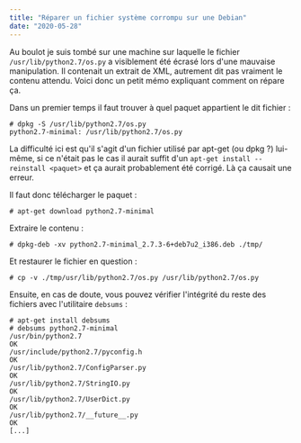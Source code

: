 ```yaml
---
title: "Réparer un fichier système corrompu sur une Debian"
date: "2020-05-28"
---
```


Au boulot je suis tombé sur une machine sur laquelle le fichier `/usr/lib/python2.7/os.py` a visiblement été écrasé lors d'une mauvaise manipulation. Il contenait un extrait de XML, autrement dit pas vraiment le contenu attendu. Voici donc un petit mémo expliquant comment on répare ça.

Dans un premier temps il faut trouver à quel paquet appartient le dit fichier :

```
# dpkg -S /usr/lib/python2.7/os.py
python2.7-minimal: /usr/lib/python2.7/os.py
```

La difficulté ici est qu'il s'agit d'un fichier utilisé par apt-get (ou dpkg ?) lui-même, si ce n'était pas le cas il aurait suffit d'un `apt-get install --reinstall <paquet>` et ça aurait probablement été corrigé. Là ça causait une erreur.

Il faut donc télécharger le paquet :

```
# apt-get download python2.7-minimal
```

Extraire le contenu :

```
# dpkg-deb -xv python2.7-minimal_2.7.3-6+deb7u2_i386.deb ./tmp/
```

Et restaurer le fichier en question :

```
# cp -v ./tmp/usr/lib/python2.7/os.py /usr/lib/python2.7/os.py
```

Ensuite, en cas de doute, vous pouvez vérifier l'intégrité du reste des fichiers avec l'utilitaire `debsums` :

```
# apt-get install debsums
# debsums python2.7-minimal
/usr/bin/python2.7                                                            OK
/usr/include/python2.7/pyconfig.h                                             OK
/usr/lib/python2.7/ConfigParser.py                                            OK
/usr/lib/python2.7/StringIO.py                                                OK
/usr/lib/python2.7/UserDict.py                                                OK
/usr/lib/python2.7/__future__.py                                              OK
[...]
```
